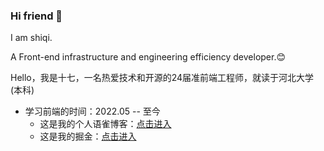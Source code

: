 ### Hi friend 👋
 I am shiqi.

A Front-end infrastructure and engineering efficiency developer.😊

Hello，我是十七，一名热爱技术和开源的24届准前端工程师，就读于河北大学(本科)

- 学习前端的时间：2022.05 -- 至今
  - 这是我的个人语雀博客：[点击进入](https://www.yuque.com/beiyu-gyu5y)
  - 这是我的掘金：[点击进入](https://juejin.cn/user/1306665624546712)

<!--
**shiqifriend/shiqifriend** is a ✨ _special_ ✨ repository because its `README.md` (this file) appears on your GitHub profile.

Here are some ideas to get you started:

- 🔭 I’m currently working on ...
- 🌱 I’m currently learning ...
- 👯 I’m looking to collaborate on ...
- 🤔 I’m looking for help with ...
- 💬 Ask me about ...
- 📫 How to reach me: ...
- 😄 Pronouns: ...
- ⚡ Fun fact: ...
-->
